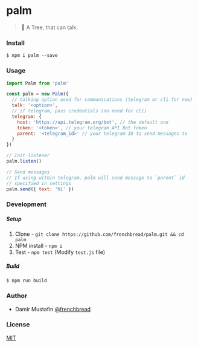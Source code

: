 # palm

> :palm_tree: A Tree, that can talk.

### Install

```
$ npm i palm --save
```

### Usage

```js
import Palm from 'palm'

const palm = new Palm({
  // talking option used for communications (telegram or cli for now)
  talk: '<option>',
  // if telegram, pass credentials (no need for cli)
  telegram: {
    host: 'https://api.telegram.org/bot', // the default one
    token: '<token>', // your telegram API Bot token
    parent: '<telegram_id>' // your telegram ID to send messages to
  }
})

// Init listener
palm.listen()

// Send messages
// If using within telegram, palm will send message to `parent` id
// specified in settings
palm.send({ text: 'Hi' })
```

### Development

##### Setup

1. Clone - `git clone https://github.com/frenchbread/palm.git && cd palm`
2. NPM install - `npm i`
3. Test - `npm test` (Modify `test.js` file)


##### Build

```
$ npm run build
```

### Author
- Damir Mustafin [@frenchbread](https://github.com/frenchbread)

### License

[MIT](https://github.com/frenchbread/palm/blob/master/LICENSE)
